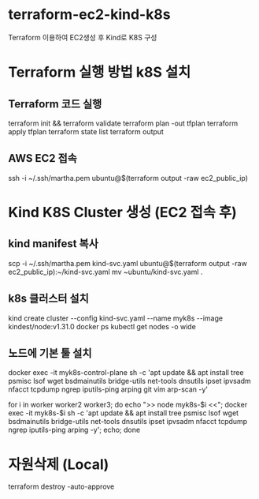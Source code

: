 # terraform-ec2-kind-k8s
Terraform 이용하여 EC2생성 후 Kind로 K8S 구성


# Terraform 실행 방법 k8S 설치
## Terraform 코드 실행
terraform init && terraform validate
terraform plan -out tfplan
terraform apply tfplan
terraform state list
terraform output

## AWS EC2 접속
ssh -i ~/.ssh/martha.pem ubuntu@$(terraform output -raw ec2_public_ip) 


# Kind K8S Cluster 생성 (EC2 접속 후)
## kind manifest 복사
scp -i ~/.ssh/martha.pem kind-svc.yaml ubuntu@$(terraform output -raw ec2_public_ip):~/kind-svc.yaml
mv ~ubuntu/kind-svc.yaml .

## k8s 클러스터 설치
kind create cluster --config kind-svc.yaml --name myk8s --image kindest/node:v1.31.0
docker ps
kubectl get nodes -o wide

## 노드에 기본 툴 설치
docker exec -it myk8s-control-plane sh -c 'apt update && apt install tree psmisc lsof wget bsdmainutils bridge-utils net-tools dnsutils ipset ipvsadm nfacct tcpdump ngrep iputils-ping arping git vim arp-scan -y'

for i in worker worker2 worker3; do echo ">> node myk8s-$i <<"; docker exec -it myk8s-$i sh -c 'apt update && apt install tree psmisc lsof wget bsdmainutils bridge-utils net-tools dnsutils ipset ipvsadm nfacct tcpdump ngrep iputils-ping arping -y'; echo; done

# 자원삭제 (Local)
terraform destroy -auto-approve
